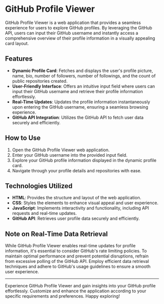# GitHub Profile Viewer

GitHub Profile Viewer is a web application that provides a seamless experience for users to explore GitHub profiles. By leveraging the GitHub API, users can input their GitHub username and instantly access a comprehensive overview of their profile information in a visually appealing card layout.

## Features

- **Dynamic Profile Card**: Fetches and displays the user's profile picture, name, bio, number of followers, number of followings, and the count of public repositories created.
- **User-Friendly Interface**: Offers an intuitive input field where users can input their GitHub username and retrieve their profile information effortlessly.
- **Real-Time Updates**: Updates the profile information instantaneously upon entering the GitHub username, ensuring a seamless browsing experience.
- **GitHub API Integration**: Utilizes the GitHub API to fetch user data securely and efficiently.

## How to Use

1. Open the GitHub Profile Viewer web application.
2. Enter your GitHub username into the provided input field.
3. Explore your GitHub profile information displayed in the dynamic profile card.
4. Navigate through your profile details and repositories with ease.

## Technologies Utilized

- **HTML**: Provides the structure and layout of the web application.
- **CSS**: Styles the elements to enhance visual appeal and user experience.
- **JavaScript**: Implements interactivity and functionality, including API requests and real-time updates.
- **GitHub API**: Retrieves user profile data securely and efficiently.

## Note on Real-Time Data Retrieval

While GitHub Profile Viewer enables real-time updates for profile information, it's essential to consider GitHub's rate limiting policies. To maintain optimal performance and prevent potential disruptions, refrain from excessive polling of the GitHub API. Employ efficient data retrieval techniques and adhere to GitHub's usage guidelines to ensure a smooth user experience.

---

Experience GitHub Profile Viewer and gain insights into your GitHub profile effortlessly. Customize and enhance the application according to your specific requirements and preferences. Happy exploring!
